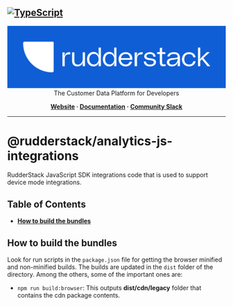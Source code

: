 ## [![TypeScript](https://img.shields.io/badge/%3C%2F%3E-TypeScript-%230074c1.svg)](https://www.typescriptlang.org/)

<p align="center">
  <a href="https://rudderstack.com/">
    <img alt="RudderStack" width="512" src="https://raw.githubusercontent.com/rudderlabs/rudder-sdk-js/develop/assets/rs-logo-full-light.jpg">
  </a>
  <br />
  <caption>The Customer Data Platform for Developers</caption>
</p>
<p align="center">
  <b>
    <a href="https://rudderstack.com">Website</a>
    ·
    <a href="https://rudderstack.com/docs/stream-sources/rudderstack-sdk-integration-guides/rudderstack-javascript-sdk/">Documentation</a>
    ·
    <a href="https://rudderstack.com/join-rudderstack-slack-community">Community Slack</a>
  </b>
</p>

---

# @rudderstack/analytics-js-integrations

RudderStack JavaScript SDK integrations code that is used to support device mode integrations.

## Table of Contents

- [**How to build the bundles**](#How-to-build-the-bundles)

## How to build the bundles

Look for run scripts in the `package.json` file for getting the browser minified and non-minified builds. The builds are
updated in the `dist` folder of the directory. Among the others, some of the important ones are:

- `npm run build:browser`: This outputs **dist/cdn/legacy** folder that contains the cdn package contents.
